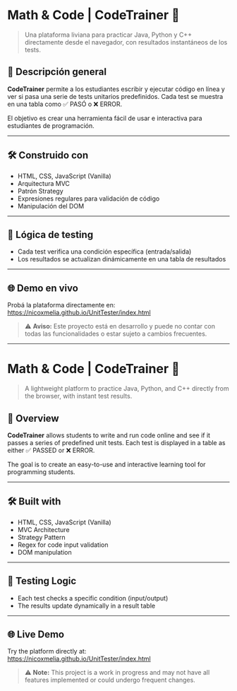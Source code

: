 # Math & Code | CodeTrainer 🧠

> Una plataforma liviana para practicar Java, Python y C++ directamente desde el navegador, con resultados instantáneos de los tests.

## 🚀 Descripción general

**CodeTrainer** permite a los estudiantes escribir y ejecutar código en línea y ver si pasa una serie de tests unitarios predefinidos. Cada test se muestra en una tabla como ✅ PASÓ o ❌ ERROR.

El objetivo es crear una herramienta fácil de usar e interactiva para estudiantes de programación.

---

## 🛠️ Construido con

- HTML, CSS, JavaScript (Vanilla)  
- Arquitectura MVC  
- Patrón Strategy  
- Expresiones regulares para validación de código  
- Manipulación del DOM  

---

## 🧪 Lógica de testing

- Cada test verifica una condición específica (entrada/salida)  
- Los resultados se actualizan dinámicamente en una tabla de resultados  

---

## 🌐 Demo en vivo

Probá la plataforma directamente en:  
https://nicoxmelia.github.io/UnitTester/index.html

> ⚠️ **Aviso:** Este proyecto está en desarrollo y puede no contar con todas las funcionalidades o estar sujeto a cambios frecuentes.

---

# Math & Code | CodeTrainer 🧠

> A lightweight platform to practice Java, Python, and C++ directly from the browser, with instant test results.

## 🚀 Overview

**CodeTrainer** allows students to write and run code online and see if it passes a series of predefined unit tests. Each test is displayed in a table as either ✅ PASSED or ❌ ERROR.

The goal is to create an easy-to-use and interactive learning tool for programming students.

---

## 🛠️ Built with

- HTML, CSS, JavaScript (Vanilla)
- MVC Architecture
- Strategy Pattern
- Regex for code input validation
- DOM manipulation

---

## 🧪 Testing Logic
 - Each test checks a specific condition (input/output)
 - The results update dynamically in a result table

---

## 🌐 Live Demo

Try the platform directly at:  
https://nicoxmelia.github.io/UnitTester/index.html

> ⚠️ **Note:** This project is a work in progress and may not have all features implemented or could undergo frequent changes.
